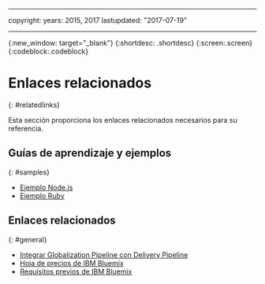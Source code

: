 ---

copyright:
  years: 2015, 2017
lastupdated: "2017-07-19"

  ---

{:new_window: target="_blank"}
{:shortdesc: .shortdesc}
{:screen:.screen}
{:codeblock:.codeblock}

# Enlaces relacionados
{: #relatedlinks}

Esta sección proporciona los enlaces relacionados necesarios para su referencia. 

## Guías de aprendizaje y ejemplos
{: #samples}

* [Ejemplo Node.js](https://github.com/IBM-Bluemix/gp-nodejs-sample)
* [Ejemplo Ruby](https://github.com/IBM-Bluemix/gp-ruby-sample)

## Enlaces relacionados
{: #general}

* [Integrar Globalization Pipeline con Delivery Pipeline](https://hub.jazz.net/docs/deploy_ext/#globalize)
* [Hoja de precios de IBM Bluemix](https://www.ng.bluemix.net/#/pricing)
* [Requisitos previos de IBM Bluemix](https://developer.ibm.com/bluemix/support/#prereqs)
